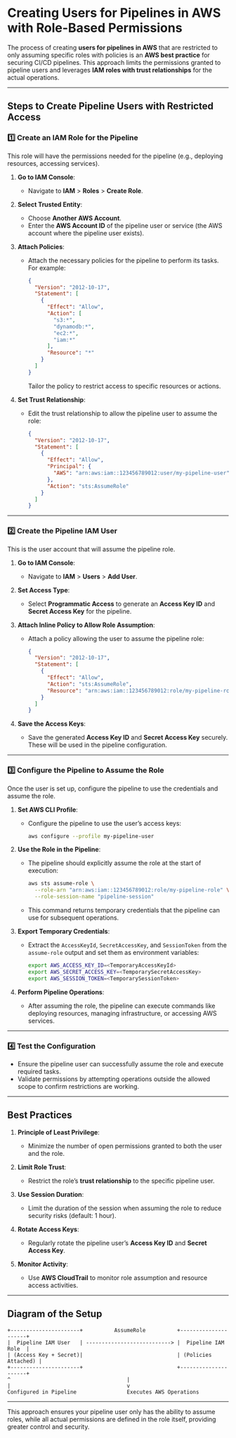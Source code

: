 # Creating Users for Pipelines in AWS with Role-Based Permissions

The process of creating **users for pipelines in AWS** that are restricted to only assuming specific roles with policies is an **AWS best practice** for securing CI/CD pipelines. This approach limits the permissions granted to pipeline users and leverages **IAM roles with trust relationships** for the actual operations.

---

## Steps to Create Pipeline Users with Restricted Access

### 1️⃣ Create an IAM Role for the Pipeline

This role will have the permissions needed for the pipeline (e.g., deploying resources, accessing services).

1. **Go to IAM Console**:
    - Navigate to **IAM** > **Roles** > **Create Role**.

2. **Select Trusted Entity**:
    - Choose **Another AWS Account**.
    - Enter the **AWS Account ID** of the pipeline user or service (the AWS account where the pipeline user exists).

3. **Attach Policies**:
    - Attach the necessary policies for the pipeline to perform its tasks. For example:
      ```json
      {
        "Version": "2012-10-17",
        "Statement": [
          {
            "Effect": "Allow",
            "Action": [
              "s3:*",
              "dynamodb:*",
              "ec2:*",
              "iam:*"
            ],
            "Resource": "*"
          }
        ]
      }
      ```
      Tailor the policy to restrict access to specific resources or actions.

4. **Set Trust Relationship**:
    - Edit the trust relationship to allow the pipeline user to assume the role:
      ```json
      {
        "Version": "2012-10-17",
        "Statement": [
          {
            "Effect": "Allow",
            "Principal": {
              "AWS": "arn:aws:iam::123456789012:user/my-pipeline-user"
            },
            "Action": "sts:AssumeRole"
          }
        ]
      }
      ```

---

### 2️⃣ Create the Pipeline IAM User

This is the user account that will assume the pipeline role.

1. **Go to IAM Console**:
    - Navigate to **IAM** > **Users** > **Add User**.

2. **Set Access Type**:
    - Select **Programmatic Access** to generate an **Access Key ID** and **Secret Access Key** for the pipeline.

3. **Attach Inline Policy to Allow Role Assumption**:
    - Attach a policy allowing the user to assume the pipeline role:
      ```json
      {
        "Version": "2012-10-17",
        "Statement": [
          {
            "Effect": "Allow",
            "Action": "sts:AssumeRole",
            "Resource": "arn:aws:iam::123456789012:role/my-pipeline-role"
          }
        ]
      }
      ```

4. **Save the Access Keys**:
    - Save the generated **Access Key ID** and **Secret Access Key** securely. These will be used in the pipeline configuration.

---

### 3️⃣ Configure the Pipeline to Assume the Role

Once the user is set up, configure the pipeline to use the credentials and assume the role.

1. **Set AWS CLI Profile**:
    - Configure the pipeline to use the user’s access keys:
      ```bash
      aws configure --profile my-pipeline-user
      ```

2. **Use the Role in the Pipeline**:
    - The pipeline should explicitly assume the role at the start of execution:
      ```bash
      aws sts assume-role \
        --role-arn "arn:aws:iam::123456789012:role/my-pipeline-role" \
        --role-session-name "pipeline-session"
      ```
    - This command returns temporary credentials that the pipeline can use for subsequent operations.

3. **Export Temporary Credentials**:
    - Extract the `AccessKeyId`, `SecretAccessKey`, and `SessionToken` from the `assume-role` output and set them as environment variables:
      ```bash
      export AWS_ACCESS_KEY_ID=<TemporaryAccessKeyId>
      export AWS_SECRET_ACCESS_KEY=<TemporarySecretAccessKey>
      export AWS_SESSION_TOKEN=<TemporarySessionToken>
      ```

4. **Perform Pipeline Operations**:
    - After assuming the role, the pipeline can execute commands like deploying resources, managing infrastructure, or accessing AWS services.

---

### 4️⃣ Test the Configuration

- Ensure the pipeline user can successfully assume the role and execute required tasks.
- Validate permissions by attempting operations outside the allowed scope to confirm restrictions are working.

---

## Best Practices

1. **Principle of Least Privilege**:
    - Minimize the number of open permissions granted to both the user and the role.

2. **Limit Role Trust**:
    - Restrict the role’s **trust relationship** to the specific pipeline user.

3. **Use Session Duration**:
    - Limit the duration of the session when assuming the role to reduce security risks (default: 1 hour).

4. **Rotate Access Keys**:
    - Regularly rotate the pipeline user’s **Access Key ID** and **Secret Access Key**.

5. **Monitor Activity**:
    - Use **AWS CloudTrail** to monitor role assumption and resource access activities.

---

## Diagram of the Setup
```
+----------------------+          AssumeRole          +---------------------+
|  Pipeline IAM User   | ---------------------------> |  Pipeline IAM Role  |
| (Access Key + Secret)|                              | (Policies Attached) |
+----------------------+                              +---------------------+
^                                     |
|                                     v
Configured in Pipeline                Executes AWS Operations
```
---

This approach ensures your pipeline user only has the ability to assume roles, while all actual permissions are defined in the role itself, providing greater control and security.

